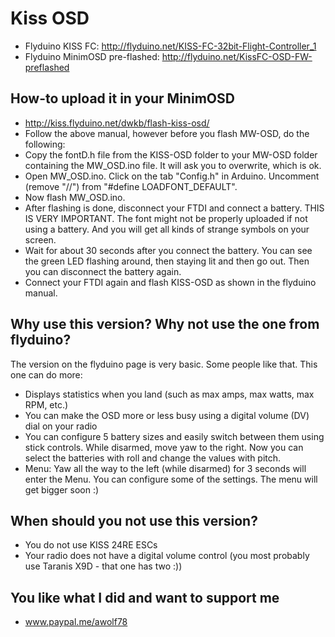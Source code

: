 # Kiss OSD

* Flyduino KISS FC: http://flyduino.net/KISS-FC-32bit-Flight-Controller_1
* Flyduino MinimOSD pre-flashed: http://flyduino.net/KissFC-OSD-FW-preflashed


## How-to upload it in your MinimOSD

* http://kiss.flyduino.net/dwkb/flash-kiss-osd/
* Follow the above manual, however before you flash MW-OSD, do the following:
* Copy the fontD.h file from the KISS-OSD folder to your MW-OSD folder containing the MW_OSD.ino file. It will ask you to overwrite, which is ok.
* Open MW_OSD.ino. Click on the tab "Config.h" in Arduino. Uncomment (remove "//") from "#define LOADFONT_DEFAULT".
* Now flash MW_OSD.ino. 
* After flashing is done, disconnect your FTDI and connect a battery. THIS IS VERY IMPORTANT. The font might not be properly uploaded if not using a battery. And you will get all kinds of strange symbols on your screen.
* Wait for about 30 seconds after you connect the battery. You can see the green LED flashing around, then staying lit and then go out. Then you can disconnect the battery again.
* Connect your FTDI again and flash KISS-OSD as shown in the flyduino manual.

## Why use this version? Why not use the one from flyduino?

The version on the flyduino page is very basic. Some people like that. This one can do more:

* Displays statistics when you land (such as max amps, max watts, max RPM, etc.)
* You can make the OSD more or less busy using a digital volume (DV) dial on your radio
* You can configure 5 battery sizes and easily switch between them using stick controls. While disarmed, move yaw to the right. Now you can select the batteries with roll and change the values with pitch.
* Menu: Yaw all the way to the left (while disarmed) for 3 seconds will enter the Menu. You can configure some of the settings. The menu will get bigger soon :)

## When should you not use this version?

* You do not use KISS 24RE ESCs
* Your radio does not have a digital volume control (you most probably use Taranis X9D - that one has two :))

## You like what I did and want to support me

* www.paypal.me/awolf78